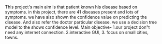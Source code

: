 This project's main aim is that patient known his disease based on symptoms. in this project, there are 41 diseases present and lots of symptoms. we have also shown the confidence value on predicting the disease. And also refer the doctor particular disease. we use a decision tree model to the shows confidence level. Main objective- 1.our project don"t need any internet connection. 2.interactive GUI, 3. focus on small cities, towns.
